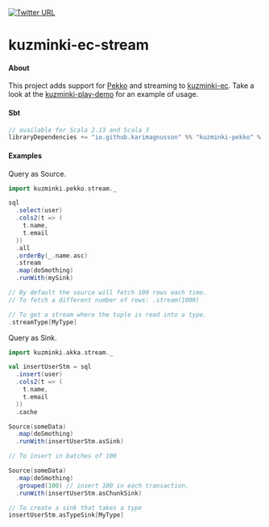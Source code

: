 [![Twitter URL](https://img.shields.io/twitter/url/https/twitter.com/bukotsunikki.svg?style=social&label=Follow%20%40kuzminki_lib)](https://twitter.com/kuzminki_lib)

# kuzminki-ec-stream

#### About
This project adds support for [Pekko](https://pekko.apache.org/) and streaming to [kuzminki-ec](https://github.com/karimagnusson/kuzminki-ec). Take a look at the [kuzminki-play-demo](https://github.com/karimagnusson/kuzminki-play-demo) for an example of usage.

#### Sbt
```sbt
// available for Scala 2.13 and Scala 3
libraryDependencies += "io.github.karimagnusson" %% "kuzminki-pekko" % "0.9.5"
```

#### Examples
Query as Source.
```scala
import kuzminki.pekko.stream._

sql
  .select(user)
  .cols2(t => (
    t.name,
    t.email
  ))
  .all
  .orderBy(_.name.asc)
  .stream
  .map(doSmothing)
  .runWith(mySink)

// By default the source will fetch 100 rows each time.
// To fetch a different number of rows: .stream(1000)

// To get a stream where the tuple is read into a type.
.streamType[MyType]
```

Query as Sink.
```scala
import kuzminki.akka.stream._

val insertUserStm = sql
  .insert(user)
  .cols2(t => (
    t.name,
    t.email
  ))
  .cache

Source(someData)
  .map(doSmothing)
  .runWith(insertUserStm.asSink)

// To insert in batches of 100

Source(someData)
  .map(doSmothing)
  .grouped(100) // insert 100 in each transaction.
  .runWith(insertUserStm.asChunkSink)

// To create a sink that takes a type
insertUserStm.asTypeSink[MyType]
```









